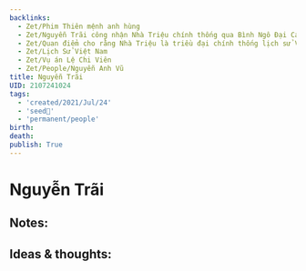 ```yaml
---
backlinks:
  - Zet/Phim Thiên mệnh anh hùng
  - Zet/Nguyễn Trãi công nhận Nhà Triệu chính thống qua Bình Ngô Đại Cáo
  - Zet/Quan điểm cho rằng Nhà Triệu là triều đại chính thống lịch sử VN
  - Zet/Lịch Sử Việt Nam
  - Zet/Vụ án Lệ Chi Viên
  - Zet/People/Nguyễn Anh Vũ
title: Nguyễn Trãi
UID: 2107241024
tags:
  - 'created/2021/Jul/24'
  - 'seed🥜'
  - 'permanent/people'
birth: 
death: 
publish: True
---
```

# Nguyễn Trãi

## Notes:


## Ideas & thoughts:

